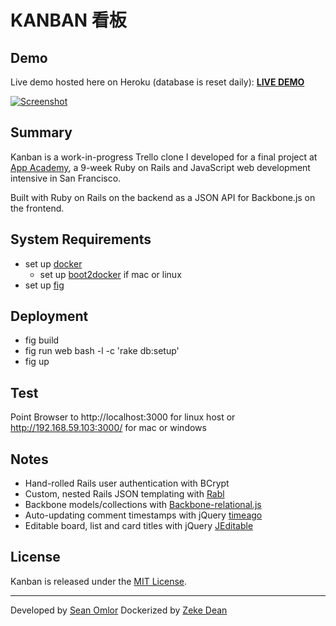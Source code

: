 KANBAN 看板
===========

Demo
----
Live demo hosted here on Heroku (database is reset daily):
[**LIVE DEMO**](http://kanban.seanomlor.com)

[![Screenshot](/app/assets/images/screenshot.jpg)](http://kanban.seanomlor.com)

Summary
-------
Kanban is a work-in-progress Trello clone I developed for a final project at [App Academy](http://appacademy.io), a 9-week Ruby on Rails and JavaScript web development intensive in San Francisco.

Built with Ruby on Rails on the backend as a JSON API for Backbone.js on the frontend.

System Requirements
-------------------
* set up [docker](https://docker.com/)
	* set up [boot2docker](http://boot2docker.io/) if mac or linux
* set up [fig](http://www.fig.sh/)

Deployment
----------
* fig build
* fig run web bash -l -c 'rake db:setup'
* fig up

Test
----
Point Browser to http://localhost:3000 for linux host or http://192.168.59.103:3000/ for mac or windows

Notes
-----
* Hand-rolled Rails user authentication with BCrypt
* Custom, nested Rails JSON templating with [Rabl](https://github.com/nesquena/rabl)
* Backbone models/collections with [Backbone-relational.js](http://backbonerelational.org/)
* Auto-updating comment timestamps with jQuery [timeago](http://timeago.yarp.com)
* Editable board, list and card titles with jQuery [JEditable](http://www.appelsiini.net/projects/jeditable)

License
-------
Kanban is released under the [MIT License](/LICENSE).

---
Developed by [Sean Omlor](http://seanomlor.com)
Dockerized by [Zeke Dean](http://zeke-dean.com)
